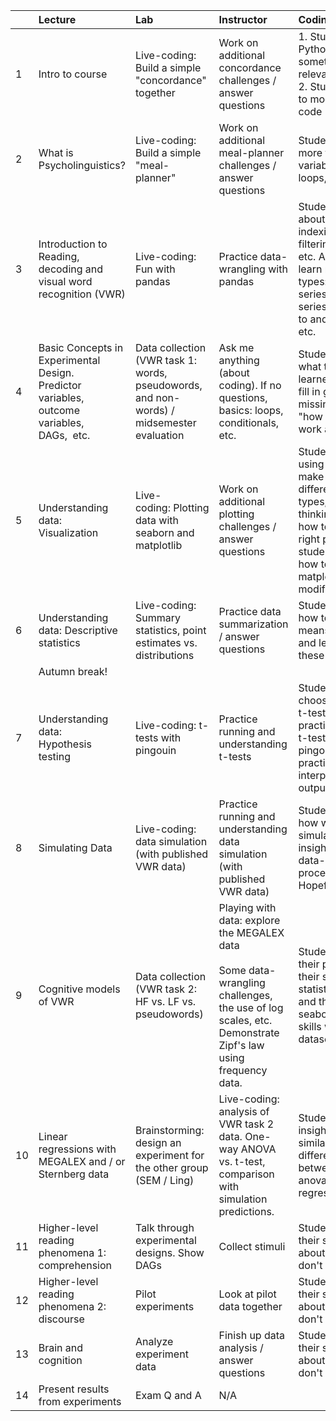 

|    | Lecture                                                                                                                                                                                                                                                                                                                                                                                                                                                                                                                                                                                                                                                                                                                                                                                                                                                                                                                                                                                                                                                                                                                                            | Lab                                                                                      | Instructor                                                                                                                                                                                                                                                  | Coding Goals                                                                                                                                                                                  |
|:---|:---------------------------------------------------------------------------------------------------------------------------------------------------------------------------------------------------------------------------------------------------------------------------------------------------------------------------------------------------------------------------------------------------------------------------------------------------------------------------------------------------------------------------------------------------------------------------------------------------------------------------------------------------------------------------------------------------------------------------------------------------------------------------------------------------------------------------------------------------------------------------------------------------------------------------------------------------------------------------------------------------------------------------------------------------------------------------------------------------------------------------------------------------|:-----------------------------------------------------------------------------------------|:------------------------------------------------------------------------------------------------------------------------------------------------------------------------------------------------------------------------------------------------------------|:----------------------------------------------------------------------------------------------------------------------------------------------------------------------------------------------|
|  1 | Intro to course                                                                                                                                                                                                                                                                                                                                                                                                                                                                                                                                                                                                                                                                                                                                                                                                                                                                                                                                                                                                                                                                                                                                    | Live-coding: Build a simple "concordance" together                                       | Work on additional concordance challenges / answer questions                                                                                                                                                                                                |                                                                                       1. Students apply Python to something semi-relevant<div>2. Students learn to modify existing code</div> |
|  2 | <span style="font-family: &quot;??&quot;, &quot;??&quot;, &quot;??&quot;, &quot;??&quot;, &quot;??&quot;, ui-sans-serif, -apple-system, &quot;system-ui&quot;, &quot;Segoe UI&quot;, Roboto, Inter, &quot;Apple Color Emoji&quot;, &quot;Segoe UI Emoji&quot;, &quot;Segoe UI Symbol&quot;, &quot;Microsoft YaHei Light&quot;, sans-serif;">What is Psycholinguistics?</span>                                                                                                                                                                                                                                                                                                                                                                                                                                                                                                                                                                                                                                                                                                                                                                      | Live-coding: Build a simple "meal-planner"                                               | Work on additional meal-planner challenges / answer questions                                                                                                                                                                                               | Students become more familiar with variable types, loops, etc.                                                                                                                                |
|  3 | Introduction to Reading, decoding and visual word recognition (VWR)                                                                                                                                                                                                                                                                                                                                                                                                                                                                                                                                                                                                                                                                                                                                                                                                                                                                                                                                                                                                                                                                                | Live-coding: Fun with pandas                                                             | Practice data-wrangling with pandas                                                                                                                                                                                                                         | Students learn about dataframes: indexing, sorting, filtering, mutating, etc. Also: students learn new data types: pandas series, numpy series, converting to and from lists, etc.            |
|  4 | <span style="font-family: &quot;??&quot;, &quot;??&quot;, &quot;??&quot;, &quot;??&quot;, &quot;??&quot;, ui-sans-serif, -apple-system, &quot;system-ui&quot;, &quot;Segoe UI&quot;, Roboto, Inter, &quot;Apple Color Emoji&quot;, &quot;Segoe UI Emoji&quot;, &quot;Segoe UI Symbol&quot;, &quot;Microsoft YaHei Light&quot;, sans-serif;">Basic Concepts in Experimental Design.</span><div style="font-family: &quot;??&quot;, &quot;??&quot;, &quot;??&quot;, &quot;??&quot;, &quot;??&quot;, ui-sans-serif, -apple-system, &quot;system-ui&quot;, &quot;Segoe UI&quot;, Roboto, Inter, &quot;Apple Color Emoji&quot;, &quot;Segoe UI Emoji&quot;, &quot;Segoe UI Symbol&quot;, &quot;Microsoft YaHei Light&quot;, sans-serif;">Predictor variables, outcome variables,</div><div style="font-family: &quot;??&quot;, &quot;??&quot;, &quot;??&quot;, &quot;??&quot;, &quot;??&quot;, ui-sans-serif, -apple-system, &quot;system-ui&quot;, &quot;Segoe UI&quot;, Roboto, Inter, &quot;Apple Color Emoji&quot;, &quot;Segoe UI Emoji&quot;, &quot;Segoe UI Symbol&quot;, &quot;Microsoft YaHei Light&quot;, sans-serif;">DAGs,&nbsp; etc.</div> | Data collection (VWR task 1: words, pseudowords, and non-words) / midsemester evaluation | Ask me anything (about coding). If no questions, basics: loops, conditionals, etc.&nbsp;                                                                                                                                                                    | Student shore up what they have learned so far, and fill in gaps they are missing. E.g., "how do loops work again..?"                                                                         |
|  5 | Understanding data:<div>Visualization</div>                                                                                                                                                                                                                                                                                                                                                                                                                                                                                                                                                                                                                                                                                                                                                                                                                                                                                                                                                                                                                                                                                                        | Live-coding:&nbsp;Plotting data with seaborn and matplotlib                              | Work on additional plotting challenges / answer questions                                                                                                                                                                                                   | Students practice using seaborn to make lots of different plot types, and begin thinking about how to choose the right plot. Some students learn how to use matplotlib to modify their plots. |
|  6 | <span style="font-family: &quot;??&quot;, &quot;??&quot;, &quot;??&quot;, &quot;??&quot;, &quot;??&quot;, ui-sans-serif, -apple-system, &quot;system-ui&quot;, &quot;Segoe UI&quot;, Roboto, Inter, &quot;Apple Color Emoji&quot;, &quot;Segoe UI Emoji&quot;, &quot;Segoe UI Symbol&quot;, &quot;Microsoft YaHei Light&quot;, sans-serif;">Understanding data: Descriptive statistics</span>                                                                                                                                                                                                                                                                                                                                                                                                                                                                                                                                                                                                                                                                                                                                                      | Live-coding: Summary statistics, point estimates vs. distributions                       | Practice data summarization / answer questions                                                                                                                                                                                                              | Students learn how to calculate means, SD's, etc., and learn what these mean.                                                                                                                 |
|    | Autumn break!                                                                                                                                                                                                                                                                                                                                                                                                                                                                                                                                                                                                                                                                                                                                                                                                                                                                                                                                                                                                                                                                                                                                      |                                                                                          |                                                                                                                                                                                                                                                             |                                                                                                                                                                                               |
|  7 | Understanding data:<div><span style="font-family: &quot;??&quot;, &quot;??&quot;, &quot;??&quot;, &quot;??&quot;, &quot;??&quot;, ui-sans-serif, -apple-system, &quot;system-ui&quot;, &quot;Segoe UI&quot;, Roboto, Inter, &quot;Apple Color Emoji&quot;, &quot;Segoe UI Emoji&quot;, &quot;Segoe UI Symbol&quot;, &quot;Microsoft YaHei Light&quot;, sans-serif;">Hypothesis testing</span><br></div>                                                                                                                                                                                                                                                                                                                                                                                                                                                                                                                                                                                                                                                                                                                                            | Live-coding: t-tests with pingouin                                                       | Practice running and understanding t-tests                                                                                                                                                                                                                  | Students learn to choose the right t-test for the data, practice running t-tests with pingouin, and practice interpreting the output.                                                         |
|  8 | Simulating Data                                                                                                                                                                                                                                                                                                                                                                                                                                                                                                                                                                                                                                                                                                                                                                                                                                                                                                                                                                                                                                                                                                                                    | Live-coding: data simulation (with published VWR data)                                   | Practice running and understanding data simulation (with published VWR data)                                                                                                                                                                                | Students learn how we can use simulation to gain insight about data-generating processes. Hopefully!                                                                                          |
|  9 | Cognitive models of VWR                                                                                                                                                                                                                                                                                                                                                                                                                                                                                                                                                                                                                                                                                                                                                                                                                                                                                                                                                                                                                                                                                                                            | Data collection (VWR task 2: HF vs. LF vs. pseudowords)                                  | Playing with data: explore the MEGALEX data<div><br></div><div>Some data-wrangling challenges, the use of log scales, etc. Demonstrate Zipf's law using frequency data.</div>                                                                               | Students practice their pandas skills, their summary statistics skills, and their seaborn/matplotlib skills with a new dataset.&nbsp;                                                         |
| 10 | Linear regressions with MEGALEX and / or Sternberg data                                                                                                                                                                                                                                                                                                                                                                                                                                                                                                                                                                                                                                                                                                                                                                                                                                                                                                                                                                                                                                                                                            | Brainstorming: design an experiment for the other group (SEM / Ling)                     | <div><span style="background-color: var(--background-primary); color: var(--text-normal); font-family: var(--font-interface);">Live-coding: analysis of VWR task 2 data. One-way ANOVA vs. t-test, comparison with simulation predictions.</span><br></div> | Students gain insight into similarities and differences between t-tests, anova's, and linear regressions.                                                                                     |
| 11 | Higher-level reading phenomena 1:&nbsp;<div><span style="background-color: var(--background-primary); color: var(--text-normal); font-family: var(--font-interface);">comprehension</span></div>                                                                                                                                                                                                                                                                                                                                                                                                                                                                                                                                                                                                                                                                                                                                                                                                                                                                                                                                                   | Talk through experimental designs. Show DAGs                                             | Collect stimuli                                                                                                                                                                                                                                             | Students practice their skills and ask about things they don't undertand.                                                                                                                     |
| 12 | Higher-level reading phenomena 2:<div>discourse</div>                                                                                                                                                                                                                                                                                                                                                                                                                                                                                                                                                                                                                                                                                                                                                                                                                                                                                                                                                                                                                                                                                              | Pilot experiments                                                                        | Look at pilot data together                                                                                                                                                                                                                                 | Students practice their skills and ask about things they don't undertand.                                                                                                                     |
| 13 | Brain and cognition                                                                                                                                                                                                                                                                                                                                                                                                                                                                                                                                                                                                                                                                                                                                                                                                                                                                                                                                                                                                                                                                                                                                | Analyze experiment data                                                                  | Finish up data analysis / answer questions                                                                                                                                                                                                                  | Students practice their skills and ask about things they don't undertand.                                                                                                                     |
| 14 | Present results from experiments                                                                                                                                                                                                                                                                                                                                                                                                                                                                                                                                                                                                                                                                                                                                                                                                                                                                                                                                                                                                                                                                                                                   | Exam Q and A                                                                             | N/A                                                                                                                                                                                                                                                         |                                                                                                                                                                                               |  